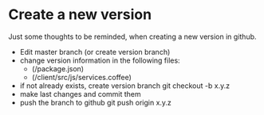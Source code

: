 # Create a new version

Just some thoughts to be reminded, when creating a new version in github.

* Edit master branch (or create version branch)
* change version information in the following files:
    * (/package.json)
    * (/client/src/js/services.coffee)
* if not already exists, create version branch
    git checkout -b x.y.z
* make last changes and commit them
* push the branch to github
    git push origin x.y.z
